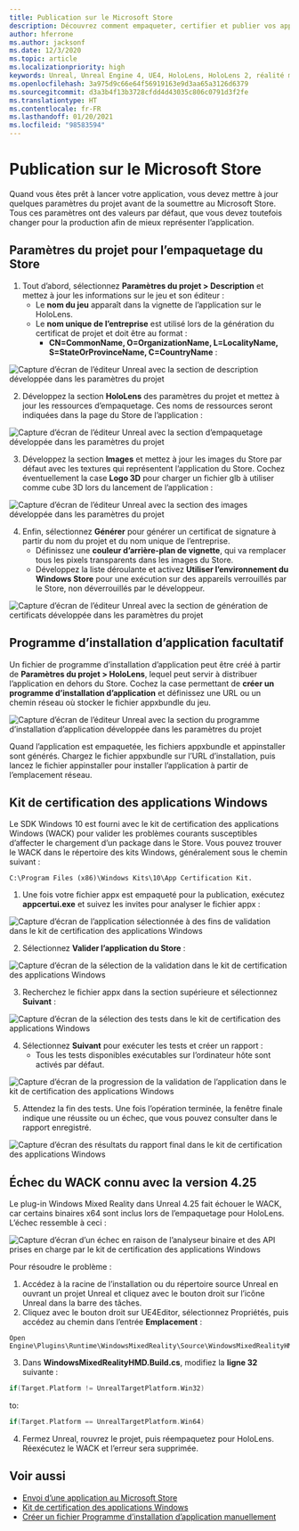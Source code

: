 ```yaml
---
title: Publication sur le Microsoft Store
description: Découvrez comment empaqueter, certifier et publier vos applications de réalité mixte Unreal sur le Microsoft Store.
author: hferrone
ms.author: jacksonf
ms.date: 12/3/2020
ms.topic: article
ms.localizationpriority: high
keywords: Unreal, Unreal Engine 4, UE4, HoloLens, HoloLens 2, réalité mixte, développement, documentation, guides, fonctionnalités, casque de réalité mixte, casque de réalité mixte Windows, casque de réalité virtuelle, publication, distribution, Microsoft Store
ms.openlocfilehash: 3a975d9c66e64f56919163e9d3aa65a3126d6379
ms.sourcegitcommit: d3a3b4f13b3728cfdd4d43035c806c0791d3f2fe
ms.translationtype: HT
ms.contentlocale: fr-FR
ms.lasthandoff: 01/20/2021
ms.locfileid: "98583594"
---
```

# <a name="publishing-to-the-microsoft-store"></a>Publication sur le Microsoft Store

Quand vous êtes prêt à lancer votre application, vous devez mettre à jour quelques paramètres du projet avant de la soumettre au Microsoft Store. Tous ces paramètres ont des valeurs par défaut, que vous devez toutefois changer pour la production afin de mieux représenter l’application.

## <a name="project-settings-for-the-store-packaging"></a>Paramètres du projet pour l’empaquetage du Store

1. Tout d’abord, sélectionnez **Paramètres du projet > Description** et mettez à jour les informations sur le jeu et son éditeur : 
    * Le **nom du jeu** apparaît dans la vignette de l’application sur le HoloLens.
    * Le **nom unique de l’entreprise**  est utilisé lors de la génération du certificat de projet et doit être au format : 
        * **CN=CommonName, O=OrganizationName, L=LocalityName, S=StateOrProvinceName, C=CountryName** :

![Capture d’écran de l’éditeur Unreal avec la section de description développée dans les paramètres du projet](images/unreal-publishing-img-01.png)

2. Développez la section **HoloLens** des paramètres du projet et mettez à jour les ressources d’empaquetage.  Ces noms de ressources seront indiquées dans la page du Store de l’application :

![Capture d’écran de l’éditeur Unreal avec la section d’empaquetage développée dans les paramètres du projet](images/unreal-publishing-img-02.png)

3. Développez la section **Images** et mettez à jour les images du Store par défaut avec les textures qui représentent l’application du Store.  Cochez éventuellement la case **Logo 3D** pour charger un fichier glb à utiliser comme cube 3D lors du lancement de l’application :

![Capture d’écran de l’éditeur Unreal avec la section des images développée dans les paramètres du projet](images/unreal-publishing-img-03.png)

4. Enfin, sélectionnez **Générer** pour générer un certificat de signature à partir du nom du projet et du nom unique de l’entreprise.  
    * Définissez une **couleur d’arrière-plan de vignette**, qui va remplacer tous les pixels transparents dans les images du Store.
    * Développez la liste déroulante et activez **Utiliser l’environnement du Windows Store** pour une exécution sur des appareils verrouillés par le Store, non déverrouillés par le développeur.

![Capture d’écran de l’éditeur Unreal avec la section de génération de certificats développée dans les paramètres du projet](images/unreal-publishing-img-04.png)

## <a name="optional-app-installer"></a>Programme d’installation d’application facultatif

Un fichier de programme d’installation d’application peut être créé à partir de **Paramètres du projet > HoloLens**, lequel peut servir à distribuer l’application en dehors du Store.  Cochez la case permettant de **créer un programme d’installation d’application** et définissez une URL ou un chemin réseau où stocker le fichier appxbundle du jeu.  

![Capture d’écran de l’éditeur Unreal avec la section du programme d’installation d’application développée dans les paramètres du projet](images/unreal-publishing-img-05.png)

Quand l’application est empaquetée, les fichiers appxbundle et appinstaller sont générés.  Chargez le fichier appxbundle sur l’URL d’installation, puis lancez le fichier appinstaller pour installer l’application à partir de l’emplacement réseau.

## <a name="windows-app-certification-kit"></a>Kit de certification des applications Windows

Le SDK Windows 10 est fourni avec le kit de certification des applications Windows (WACK) pour valider les problèmes courants susceptibles d’affecter le chargement d’un package dans le Store.  Vous pouvez trouver le WACK dans le répertoire des kits Windows, généralement sous le chemin suivant : 

```
C:\Program Files (x86)\Windows Kits\10\App Certification Kit.
```

1. Une fois votre fichier appx est empaqueté pour la publication, exécutez **appcertui.exe** et suivez les invites pour analyser le fichier appx :

![Capture d’écran de l’application sélectionnée à des fins de validation dans le kit de certification des applications Windows](images/unreal-publishing-img-06.png)

2. Sélectionnez **Valider l’application du Store** :

![Capture d’écran de la sélection de la validation dans le kit de certification des applications Windows](images/unreal-publishing-img-07.png)

3. Recherchez le fichier appx dans la section supérieure et sélectionnez **Suivant** :

![Capture d’écran de la sélection des tests dans le kit de certification des applications Windows](images/unreal-publishing-img-08.png)

4. Sélectionnez **Suivant** pour exécuter les tests et créer un rapport :
    * Tous les tests disponibles exécutables sur l’ordinateur hôte sont activés par défaut.

![Capture d’écran de la progression de la validation de l’application dans le kit de certification des applications Windows](images/unreal-publishing-img-09.png)

5. Attendez la fin des tests. Une fois l’opération terminée, la fenêtre finale indique une réussite ou un échec, que vous pouvez consulter dans le rapport enregistré.

![Capture d’écran des résultats du rapport final dans le kit de certification des applications Windows](images/unreal-publishing-img-10.png)

## <a name="known-wack-failure-with-425"></a>Échec du WACK connu avec la version 4.25

Le plug-in Windows Mixed Reality dans Unreal 4.25 fait échouer le WACK, car certains binaires x64 sont inclus lors de l’empaquetage pour HoloLens. L’échec ressemble à ceci :

![Capture d’écran d’un échec en raison de l’analyseur binaire et des API prises en charge par le kit de certification des applications Windows](images/unreal-publishing-img-11.png)

Pour résoudre le problème :
1. Accédez à la racine de l’installation ou du répertoire source Unreal en ouvrant un projet Unreal et cliquez avec le bouton droit sur l’icône Unreal dans la barre des tâches.
2. Cliquez avec le bouton droit sur UE4Editor, sélectionnez Propriétés, puis accédez au chemin dans l’entrée **Emplacement** :

```
Open Engine\Plugins\Runtime\WindowsMixedReality\Source\WindowsMixedRealityHMD\WindowsMixedRealityHMD.Build.cs.
```

3. Dans **WindowsMixedRealityHMD.Build.cs**, modifiez la **ligne 32** suivante :

```cpp
if(Target.Platform != UnrealTargetPlatform.Win32)
```

to:

```cpp
if(Target.Platform == UnrealTargetPlatform.Win64)

```

4. Fermez Unreal, rouvrez le projet, puis réempaquetez pour HoloLens.  Réexécutez le WACK et l’erreur sera supprimée. 

## <a name="see-also"></a>Voir aussi

* [Envoi d’une application au Microsoft Store](../../distribute/submitting-an-app-to-the-microsoft-store.md)
* [Kit de certification des applications Windows](https://developer.microsoft.com/windows/downloads/app-certification-kit)
* [Créer un fichier Programme d’installation d’application manuellement](/windows/msix/app-installer/how-to-create-appinstaller-file)